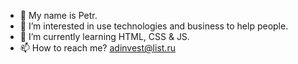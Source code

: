 - 👋 My name is Petr.
- 👀 I’m interested in use technologies and business to help people.
- 🌱 I’m currently learning HTML, CSS & JS.
- 📫 How to reach me? adinvest@list.ru

<!---
adinvest/adinvest is a ✨ special ✨ repository because its `README.md` (this file) appears on your GitHub profile.
You can click the Preview link to take a look at your changes.
--->
